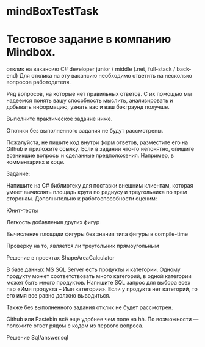 # mindBoxTestTask
# Тестовое задание в компанию Mindbox.

отклик на вакансию
C# developer junior / middle (.net, full-stack / back-end)
Для отклика на эту вакансию необходимо ответить на несколько вопросов работодателя.

Ряд вопросов, на которые нет правильных ответов. С их помощью мы надеемся понять вашу способность мыслить, анализировать и добывать информацию, узнать вас и ваш бэкграунд получше. 

Выполните практическое задание ниже.

Отклики без выполненного задания не будут рассмотрены.

Пожалуйста, не пишите код внутри форм ответов, разместите его на Github и приложите ссылку. Если в задании что-то непонятно, опишите возникшие вопросы и сделанные предположения. Например, в комментариях в коде.

Задание:

Напишите на C# библиотеку для поставки внешним клиентам, которая умеет вычислять площадь круга по радиусу и треугольника по трем сторонам. Дополнительно к работоспособности оценим:

Юнит-тесты

Легкость добавления других фигур

Вычисление площади фигуры без знания типа фигуры в compile-time

Проверку на то, является ли треугольник прямоугольным

Решение в проектах ShapeAreaCalculator

В базе данных MS SQL Server есть продукты и категории. Одному продукту может соответствовать много категорий, в одной категории может быть много продуктов. Напишите SQL запрос для выбора всех пар «Имя продукта – Имя категории». Если у продукта нет категорий, то его имя все равно должно выводиться.

Также без выполненного задания отклик не будет рассмотрен.

Github или Pastebin всё еще удобнее чем поле на hh. По возможности — положите ответ рядом с кодом из первого вопроса.

Решение Sql/answer.sql
